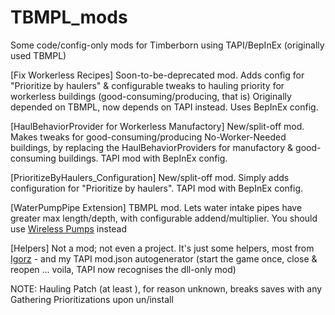# TBMPL_mods
 Some code/config-only mods for Timberborn using TAPI/BepInEx (originally used TBMPL)

[Fix Workerless Recipes]
Soon-to-be-deprecated mod. Adds config for "Prioritize by haulers" & configurable tweaks to hauling priority for workerless buildings (good-consuming/producing, that is)
Originally depended on TBMPL, now depends on TAPI instead. Uses BepInEx config.

[HaulBehaviorProvider for Workerless Manufactory]
New/split-off mod. Makes tweaks for good-consuming/producing No-Worker-Needed buildings, by replacing the HaulBehaviorProviders for manufactory & good-consuming buildings.
TAPI mod with BepInEx config.

[PrioritizeByHaulers_Configuration]
New/split-off mod. Simply adds configuration for "Prioritize by haulers".
TAPI mod with BepInEx config.

[WaterPumpPipe Extension]
TBMPL mod. Lets water intake pipes have greater max length/depth, with configurable addend/multiplier.
You should use [Wireless Pumps](https://mod.io/g/timberborn/m/wireless-pumps) instead

[Helpers]
 Not a mod; not even a project.
 It's just some helpers, most from [Igorz](https://github.com/ihsoft/TimberbornMods) - and my TAPI mod.json autogenerator (start the game once, close & reopen ... voila, TAPI now recognises the dll-only mod)

NOTE: Hauling Patch (at least <Fix Workerless Recipes>), for reason unknown, breaks saves with any Gathering Prioritizations upon un/install

